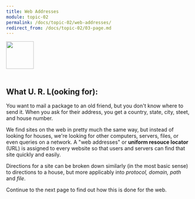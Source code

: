 ```yaml
---
title: Web Addresses
module: topic-02
permalink: /docs/topic-02/web-addresses/
redirect_from: /docs/topic-02/03-page.md
---
```


<img src="./../../../img/arrow-divider.svg" style="width: 75px; border: none; margin: 0px 0 20px 0" />

## What U. R. L(ooking for):

You want to mail a package to an old friend, but you don't know where to send it. When you ask for their address, you get a country, state, city, steet, and house number.

We find sites on the web in pretty much the same way, but instead of looking for houses, we're looking for other computers, servers, files, or even queries on a network. A "web addresses" or **uniform resouce locator** (URL) is assigned to every website so that users and servers can find that site quickly and easily.

Directions for a site can be broken down similarly (in the most basic sense) to directions to a house, but more applicably into _protocol, domain, path_ and _file_.

Continue to the next page to find out how this is done for the web.
